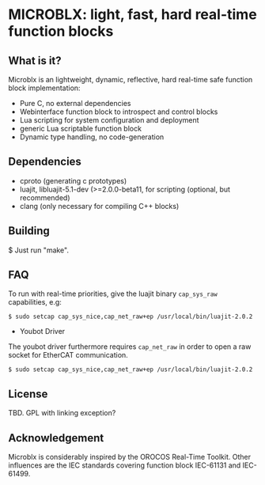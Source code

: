 MICROBLX: light, fast, hard real-time function blocks
=====================================================

What is it?
-----------

Microblx is an lightweight, dynamic, reflective, hard real-time safe
function block implementation:

 - Pure C, no external dependencies
 - Webinterface function block to introspect and control blocks
 - Lua scripting for system configuration and deployment
 - generic Lua scriptable function block
 - Dynamic type handling, no code-generation


Dependencies
------------

 - cproto (generating c prototypes)
 - luajit, libluajit-5.1-dev (>=2.0.0-beta11, for scripting (optional, but recommended)
 - clang (only necessary for compiling C++ blocks)

Building
--------

$ Just run "make".


FAQ
---

To run with real-time priorities, give the luajit binary `cap_sys_raw`
capabilities, e.g:

```
$ sudo setcap cap_sys_nice,cap_net_raw+ep /usr/local/bin/luajit-2.0.2
```


* Youbot Driver

The youbot driver furthermore requires `cap_net_raw` in order to open
a raw socket for EtherCAT communication.

```
$ sudo setcap cap_sys_nice,cap_net_raw+ep /usr/local/bin/luajit-2.0.2

```

License
-------

TBD. GPL with linking exception?


Acknowledgement
---------------

Microblx is considerably inspired by the OROCOS Real-Time
Toolkit. Other influences are the IEC standards covering function
block IEC-61131 and IEC-61499.
